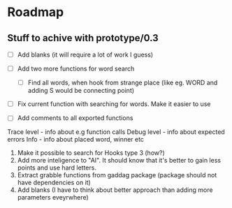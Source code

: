 # Roadmap

## Stuff to achive with prototype/0.3

- [ ] Add blanks (it will require a lot of work I guess)
- [ ] Add two more functions for word search
  - [ ] Find all words, when hook from strange place (like eg. WORD and adding S would be connecting point)
- [ ] Fix current function with searching for words. Make it easier to use
- [ ] Add comments to all exported functions


Trace level - info about e.g function calls
Debug level - info about expected errors
Info - info about placed word, winner etc


1. Make it possible to search for Hooks type 3 (how?)
2. Add more inteligence to "AI". It should know that it's better to gain less points and use hard letters.
3. Extract grabble functions from gaddag package (package should not have dependencies on it)
4. Add blanks (I have to think about better approach than adding more parameters eveyrwhere)